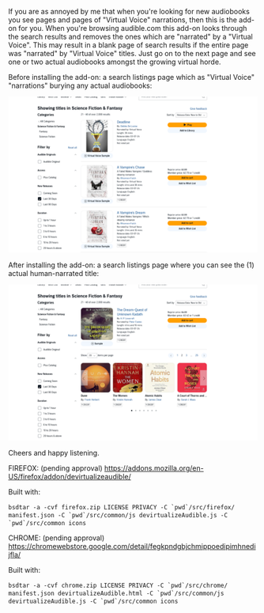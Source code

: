 If you are as annoyed by me that when you're looking for new audiobooks you see pages and pages of "Virtual Voice" narrations,
then this is the add-on for you. When you're browsing audible.com this add-on looks through the search results and removes the
ones which are "narrated" by a "Virtual Voice". This may result in a blank page of search results if the entire page was "narrated"
by "Virtual Voice" titles. Just go on to the next page and see one or two actual audiobooks amongst the growing virtual horde.

Before installing the add-on: a search listings page which as "Virtual Voice" "narrations" burying any actual audiobooks:

![Before installing the add-on: a search listings page which as "Virtual Voice" "narrations" burying any actual audiobooks.](screenshots/Screenshot%202024-03-07%20at%2012-54-58%20Science%20Fiction%20&%20Fantasy%20Audiobooks%20in%20English%20Audible.com%201280x800.png)


After installing the add-on: a search listings page where you can see the (1) actual human-narrated title:

![After installing the add-on: a search listings page where you can see the (1) actual human-narrated title.](screenshots/Screenshot%202024-03-07%20at%2012-54-17%20Science%20Fiction%20&%20Fantasy%20Audiobooks%20in%20English%20Audible.com%201280x800.png)

Cheers and happy listening.

FIREFOX: (pending approval) https://addons.mozilla.org/en-US/firefox/addon/devirtualizeaudible/

Built with:

```
bsdtar -a -cvf firefox.zip LICENSE PRIVACY -C `pwd`/src/firefox/ manifest.json -C `pwd`/src/common/js devirtualizeAudible.js -C `pwd`/src/common icons
```

CHROME: (pending approval) https://chromewebstore.google.com/detail/fegkpndgbjchmippoedipimhnedijfla/

Built with:

```
bsdtar -a -cvf chrome.zip LICENSE PRIVACY -C `pwd`/src/chrome/ manifest.json devirtualizeAudible.html -C `pwd`/src/common/js devirtualizeAudible.js -C `pwd`/src/common icons
```
